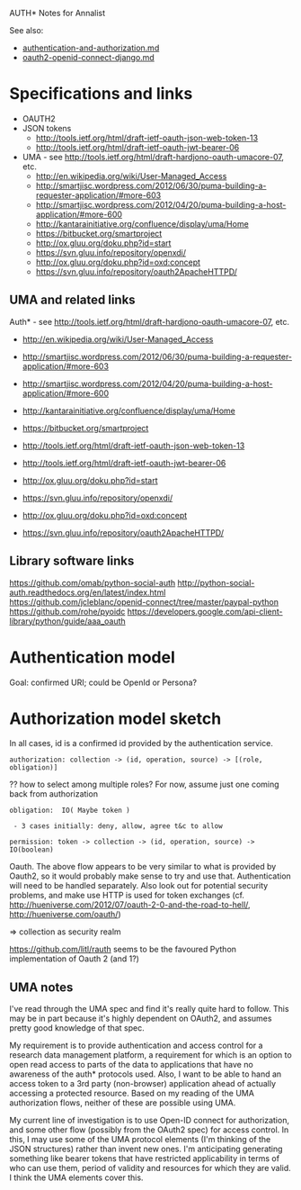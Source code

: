 AUTH* Notes for Annalist

See also:

* [authentication-and-authorization.md]()
* [oauth2-openid-connect-django.md]()


# Specifications and links

* OAUTH2
* JSON tokens
  - http://tools.ietf.org/html/draft-ietf-oauth-json-web-token-13
  - http://tools.ietf.org/html/draft-ietf-oauth-jwt-bearer-06
* UMA - see http://tools.ietf.org/html/draft-hardjono-oauth-umacore-07, etc.
  - http://en.wikipedia.org/wiki/User-Managed_Access
  - http://smartjisc.wordpress.com/2012/06/30/puma-building-a-requester-application/#more-603
  - http://smartjisc.wordpress.com/2012/04/20/puma-building-a-host-application/#more-600
  - http://kantarainitiative.org/confluence/display/uma/Home
  - https://bitbucket.org/smartproject
  - http://ox.gluu.org/doku.php?id=start
  - https://svn.gluu.info/repository/openxdi/
  - http://ox.gluu.org/doku.php?id=oxd:concept
  - https://svn.gluu.info/repository/oauth2ApacheHTTPD/


## UMA and related links

Auth* - see http://tools.ietf.org/html/draft-hardjono-oauth-umacore-07, etc.
- http://en.wikipedia.org/wiki/User-Managed_Access
- http://smartjisc.wordpress.com/2012/06/30/puma-building-a-requester-application/#more-603
- http://smartjisc.wordpress.com/2012/04/20/puma-building-a-host-application/#more-600
- http://kantarainitiative.org/confluence/display/uma/Home
- https://bitbucket.org/smartproject

- http://tools.ietf.org/html/draft-ietf-oauth-json-web-token-13
- http://tools.ietf.org/html/draft-ietf-oauth-jwt-bearer-06

- http://ox.gluu.org/doku.php?id=start
- https://svn.gluu.info/repository/openxdi/
- http://ox.gluu.org/doku.php?id=oxd:concept
- https://svn.gluu.info/repository/oauth2ApacheHTTPD/


## Library software links

https://github.com/omab/python-social-auth
http://python-social-auth.readthedocs.org/en/latest/index.html
https://github.com/jcleblanc/openid-connect/tree/master/paypal-python
https://github.com/rohe/pyoidc
https://developers.google.com/api-client-library/python/guide/aaa_oauth


# Authentication model

Goal: confirmed URI; could be OpenId or Persona?


# Authorization model sketch

In all cases, id is a confirmed id provided by the authentication service.

    authorization: collection -> (id, operation, source) -> [(role, obligation)]

?? how to select among multiple roles?  For now, assume just one coming back from authorization

    obligation:  IO( Maybe token )

     - 3 cases initially: deny, allow, agree t&c to allow

    permission: token -> collection -> (id, operation, source) -> IO(boolean)

Oauth.  The above flow appears to be very similar to what is provided by Oauth2, so it would probably make sense to try and use that.  Authentication will need to be handled separately.  Also look out for potential security problems, and make use HTTP is used for token exchanges (cf. http://hueniverse.com/2012/07/oauth-2-0-and-the-road-to-hell/, http://hueniverse.com/oauth/) 

=> collection as security realm

https://github.com/litl/rauth seems to be the favoured Python implementation of Oauth 2 (and 1?)

## UMA notes

I've read through the UMA spec and find it's really quite hard to follow.  This may be in part because it's highly dependent on OAuth2, and assumes pretty good knowledge of that spec.

My requirement is to provide authentication and access control for a research data management platform, a requirement for which is an option to open read access to parts of the data to applications that have no awareness of the auth* protocols used.  Also, I want to be able to hand an access token to a 3rd party (non-browser) application ahead of actually accessing a protected resource.  Based on my reading of the UMA authorization flows, neither of these are possible using UMA.

My current line of investigation is to use Open-ID connect for authorization, and some other flow (possibly from the OAuth2 spec) for access control.  In this, I may use some of the UMA protocol elements (I'm thinking of the JSON structures) rather than invent new ones.  I'm anticipating generating something like bearer tokens that have restricted applicability in terms of who can use them, period of validity and resources for which they are valid.  I think the UMA elements cover this.

